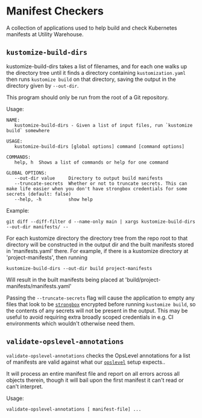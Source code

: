 # Manifest Checkers

A collection of applications used to help build and check Kubernetes manifests
at Utility Warehouse.

## `kustomize-build-dirs`

kustomize-build-dirs takes a list of filenames, and for each one walks up the
directory tree until it finds a directory containing `kustomization.yaml` then
runs `kustomize build` on that directory, saving the output in the directory
given by `--out-dir`.

This program should only be run from the root of a Git repository.

Usage:

    NAME:
       kustomize-build-dirs - Given a list of input files, run `kustomize build` somewhere
    
    USAGE:
       kustomize-build-dirs [global options] command [command options] 
    
    COMMANDS:
       help, h  Shows a list of commands or help for one command
    
    GLOBAL OPTIONS:
       --out-dir value     Directory to output build manifests
       --truncate-secrets  Whether or not to truncate secrets. This can make life easier when you don't have strongbox credentials for some secrets (default: false)
       --help, -h          show help

Example:

    git diff --diff-filter d --name-only main | xargs kustomize-build-dirs --out-dir manifests/ --

For each kustomize directory the directory tree from the repo root to that
directory will be constructed in the output dir and the built manifests stored
in 'manifests.yaml' there. For example, if there is a kustomize directory at
'project-manifests', then running

    kustomize-build-dirs --out-dir build project-manifests

Will result in the built manifests being placed at
'build/project-manifests/manifests.yaml'

Passing the `--truncate-secrets` flag will cause the application to empty any
files that look to be [`strongbox`](https://github.com/uw-labs/strongbox)
encrypted before running `kustomize build`, so the contents of any secrets will
not be present in the output. This may be useful to avoid requiring extra
broadly scoped credentials in e.g. CI environments which wouldn't otherwise need
them.

## `validate-opslevel-annotations`

`validate-opslevel-annotations` checks the OpsLevel annotations for a list of
manifests are valid against what our [`opslevel`](https://www.opslevel.com/)
setup expects..

It will process an entire manifest file and report on all errors across all
objects therein, though it will bail upon the first manifest it can't read or
can't interpret.

Usage:

    validate-opslevel-annotations [ manifest-file] ...
